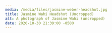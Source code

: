 ```yaml
---
media: /media/files/jasmine-weber-headshot.jpg
title: Jasmine Wahi Headshot (Uncropped)
alt: A photograph of Jasmine Wahi (uncropped)
date: 2020-10-30 21:39:00 -0500
---
```

